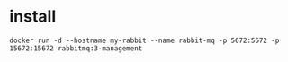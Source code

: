 # install

```
docker run -d --hostname my-rabbit --name rabbit-mq -p 5672:5672 -p 15672:15672 rabbitmq:3-management
```


